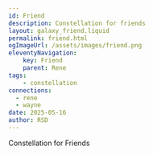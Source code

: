 ```yaml
---
id: Friend
description: Constellation for friends
layout: galaxy_friend.liquid
permalink: friend.html
ogImageUrl: /assets/images/friend.png
eleventyNavigation:
    key: Friend
    parent: Rene
tags:
    - constellation
connections: 
  - rene
  - wayne
date: 2025-05-16
author: RSD
---
```

Constellation for Friends